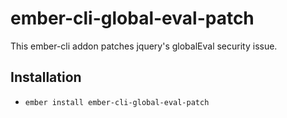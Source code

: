 # ember-cli-global-eval-patch

This ember-cli addon patches jquery's globalEval security issue.

## Installation

* `ember install ember-cli-global-eval-patch`



